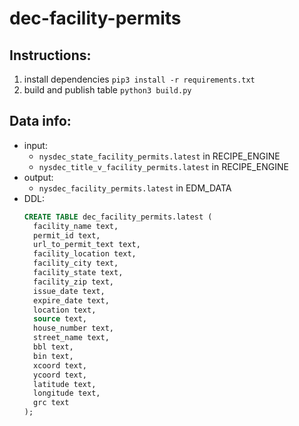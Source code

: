 # dec-facility-permits

## Instructions: 
1. install dependencies `pip3 install -r requirements.txt`
2. build and publish table `python3 build.py`

## Data info: 
* input:
  * `nysdec_state_facility_permits.latest` in RECIPE_ENGINE
  * `nysdec_title_v_facility_permits.latest` in RECIPE_ENGINE
* output: 
  * `nysdec_facility_permits.latest` in EDM_DATA
* DDL: 
  ```sql
  CREATE TABLE dec_facility_permits.latest (
    facility_name text,
    permit_id text,
    url_to_permit_text text,
    facility_location text,
    facility_city text,
    facility_state text,
    facility_zip text,
    issue_date text,
    expire_date text,
    location text,
    source text,
    house_number text,
    street_name text,
    bbl text,
    bin text,
    xcoord text,
    ycoord text,
    latitude text,
    longitude text,
    grc text
  );
  ```